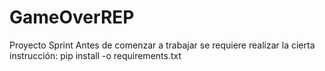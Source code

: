# GameOverREP
Proyecto Sprint
Antes de comenzar a trabajar se requiere realizar la cierta instrucción:
pip install -o requirements.txt
